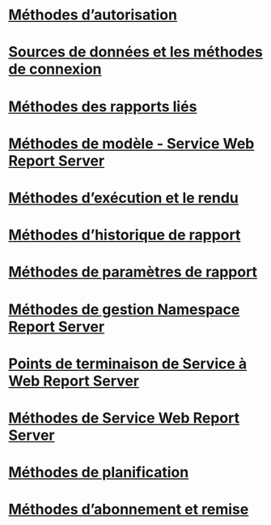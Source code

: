 # [Méthodes d’autorisation](authorization-methods.md)
# [Sources de données et les méthodes de connexion](data-sources-and-connection-methods.md)
# [Méthodes des rapports liés](linked-reports-methods.md)
# [Méthodes de modèle - Service Web Report Server](model-methods-report-server-web-service.md)
# [Méthodes d’exécution et le rendu](rendering-and-execution-methods.md)
# [Méthodes d’historique de rapport](report-history-methods.md)
# [Méthodes de paramètres de rapport](report-parameters-methods.md)
# [Méthodes de gestion Namespace Report Server](report-server-namespace-management-methods.md)
# [Points de terminaison de Service à Web Report Server](report-server-web-service-endpoints.md)
# [Méthodes de Service Web Report Server](report-server-web-service-methods.md)
# [Méthodes de planification](scheduling-methods.md)
# [Méthodes d’abonnement et remise](subscription-and-delivery-methods.md)
